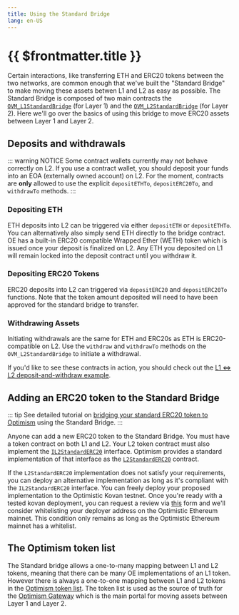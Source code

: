 ```yaml
---
title: Using the Standard Bridge
lang: en-US
---
```



# {{ $frontmatter.title }}


Certain interactions, like transferring ETH and ERC20 tokens between the two networks, are common enough that we've built the "Standard Bridge" to make moving these assets betwen L1 and L2 as easy as possible.
The Standard Bridge is composed of two main contracts the [`OVM_L1StandardBridge`](https://github.com/ethereum-optimism/optimism/blob/master/packages/contracts/contracts/optimistic-ethereum/OVM/bridge/tokens/OVM_L1StandardBridge.sol) (for Layer 1) and the [`OVM_L2StandardBridge`](https://github.com/ethereum-optimism/optimism/blob/master/packages/contracts/contracts/optimistic-ethereum/OVM/bridge/tokens/OVM_L2StandardBridge.sol) (for Layer 2).
Here we'll go over the basics of using this bridge to move ERC20 assets between Layer 1 and Layer 2.

## Deposits and withdrawals

::: warning NOTICE
Some contract wallets currently may not behave correctly on L2.
If you use a contract wallet, you should deposit your funds into an EOA (externally owned account) on L2.
For the moment, contracts are **only** allowed to use the explicit `depositETHTo`, `depositERC20To`, and `withdrawTo` methods.
:::

### Depositing ETH

ETH deposits into L2 can be triggered via either `depositETH` or `depositETHTo`.
You can alternatively also simply send ETH directly to the bridge contract.
OE has a built-in ERC20 compatible Wrapped Ether (WETH) token which is issued once your deposit is finalized on L2.
Any ETH you deposited on L1 will remain locked into the deposit contract until you withdraw it.

### Depositing ERC20 Tokens

ERC20 deposits into L2 can triggered via `depositERC20` and `depositERC20To` functions.
Note that the token amount deposited will need to have been approved for the standard bridge to transfer.

### Withdrawing Assets

Initiating withdrawals are the same for ETH and ERC20s as ETH is ERC20-compatible on L2.
Use the `withdraw` and `withdrawTo` methods on the `OVM_L2StandardBridge` to initiate a withdrawal.

If you'd like to see these contracts in action, you should check out the [L1 ⇔ L2 deposit-and-withdraw example](https://github.com/ethereum-optimism/optimism-tutorial/tree/main/l1-l2-deposit-withdrawal).

## Adding an ERC20 token to the Standard Bridge

::: tip
See detailed tutorial on [bridging your standard ERC20 token to Optimism](https://github.com/ethereum-optimism/optimism-tutorial/tree/main/standard-bridge-standard-token) using the Standard Bridge.
:::

Anyone can add a new ERC20 token to the Standard Bridge.
You must have a token contract on both L1 and L2.
Your L2 token contract must also implement the [`IL2StandardERC20`](https://github.com/ethereum-optimism/optimism/blob/master/packages/contracts/contracts/optimistic-ethereum/libraries/standards/IL2StandardERC20.sol) interface.
Optimism provides a standard implementation of that interface as the [`L2StandardERC20`](https://github.com/ethereum-optimism/optimism/blob/master/packages/contracts/contracts/optimistic-ethereum/libraries/standards/L2StandardERC20.sol) contract.


If the `L2StandardERC20` implementation does not satisfy your requirements, you can deploy an alternative implementation as long as it's compliant with the `IL2StandardERC20` interface.
You can freely deploy your proposed implementation to the Optimistic Kovan testnet.
Once you're ready with a tested kovan deployment, you can request a review via [this](https://docs.google.com/forms/d/e/1FAIpQLSfBGsJN3nZQRLdMjqCS_svfQoPkn35o_cc4HUVnLlXN2BHmPw/viewform) form and we'll consider whitelisting your deployer address on the Optimistic Ethereum mainnet.
This condition only remains as long as the Optimistic Ethereum mainnet has a whitelist.

## The Optimism token list

The Standard bridge allows a one-to-many mapping between L1 and L2 tokens, meaning that there can be many OE implementations of an L1 token.
However there is always a one-to-one mapping between L1 and L2 tokens in the [Optimism token list](https://github.com/ethereum-optimism/ethereum-optimism.github.io/blob/master/optimism.tokenlist.json).
The token list is used as the source of truth for the [Optimism Gateway](https://gateway.optimism.io) which is the main portal for moving assets between Layer 1 and Layer 2.
